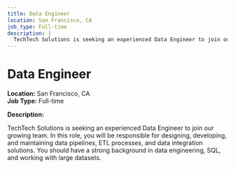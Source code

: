 ```yaml
---
title: Data Engineer
location: San Francisco, CA
job_type: Full-time
description: |
  TechTech Solutions is seeking an experienced Data Engineer to join our growing team. In this role, you will be responsible for designing, developing, and maintaining data pipelines, ETL processes, and data integration solutions. You should have a strong background in data engineering, SQL, and working with large datasets.
---
```


# Data Engineer

**Location:** San Francisco, CA  
**Job Type:** Full-time

**Description:**

TechTech Solutions is seeking an experienced Data Engineer to join our growing team. In this role, you will be responsible for designing, developing, and maintaining data pipelines, ETL processes, and data integration solutions. You should have a strong background in data engineering, SQL, and working with large datasets.
